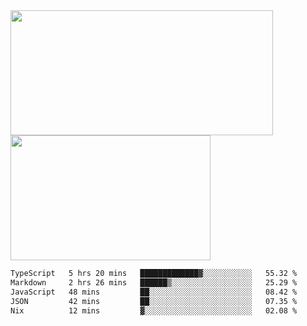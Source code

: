 <a href="https://github.com/anuraghazra/github-readme-stats">
  <img height=200 width=420 align="center" src="https://github-readme-stats.vercel.app/api?username=airRnot1106&hide_title=true&show_icons=true&rank_icon=github" />
</a>
<a href="https://github.com/anuraghazra/convoychat">
  <img height=200 width=320 align="center" src="https://github-readme-stats.vercel.app/api/top-langs/?username=airRnot1106&hide_title=true&layout=compact&hide=html,css" />
</a>

<!--START_SECTION:waka-->

```txt
TypeScript   5 hrs 20 mins   █████████████▓░░░░░░░░░░░   55.32 %
Markdown     2 hrs 26 mins   ██████▒░░░░░░░░░░░░░░░░░░   25.29 %
JavaScript   48 mins         ██░░░░░░░░░░░░░░░░░░░░░░░   08.42 %
JSON         42 mins         ██░░░░░░░░░░░░░░░░░░░░░░░   07.35 %
Nix          12 mins         ▓░░░░░░░░░░░░░░░░░░░░░░░░   02.08 %
```

<!--END_SECTION:waka-->
